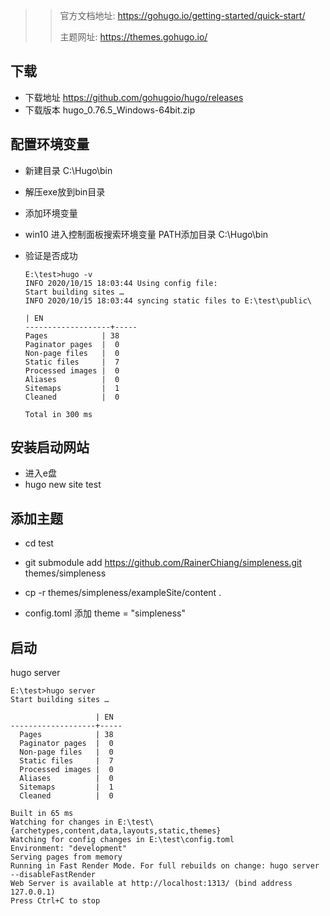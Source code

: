 >> 官方文档地址:  https://gohugo.io/getting-started/quick-start/
>>
>> 主题网址: https://themes.gohugo.io/



## 下载

- 下载地址 https://github.com/gohugoio/hugo/releases
- 下载版本 hugo_0.76.5_Windows-64bit.zip

## 配置环境变量

- 新建目录 C:\Hugo\bin
- 解压exe放到bin目录
- 添加环境变量 
- win10 进入控制面板搜索环境变量 PATH添加目录   C:\Hugo\bin

- 验证是否成功
    ```
    E:\test>hugo -v
    INFO 2020/10/15 18:03:44 Using config file:
    Start building sites …
    INFO 2020/10/15 18:03:44 syncing static files to E:\test\public\
    
    | EN
    -------------------+-----
    Pages            | 38
    Paginator pages  |  0
    Non-page files   |  0
    Static files     |  7
    Processed images |  0
    Aliases          |  0
    Sitemaps         |  1
    Cleaned          |  0
    
    Total in 300 ms

    ```

## 安装启动网站 
- 进入e盘
- hugo new site test


## 添加主题 

- cd test
- git submodule add https://github.com/RainerChiang/simpleness.git themes/simpleness

- cp -r themes/simpleness/exampleSite/content .

- config.toml 添加 theme = "simpleness"
## 启动
hugo server
```
E:\test>hugo server
Start building sites …

                   | EN
-------------------+-----
  Pages            | 38
  Paginator pages  |  0
  Non-page files   |  0
  Static files     |  7
  Processed images |  0
  Aliases          |  0
  Sitemaps         |  1
  Cleaned          |  0

Built in 65 ms
Watching for changes in E:\test\{archetypes,content,data,layouts,static,themes}
Watching for config changes in E:\test\config.toml
Environment: "development"
Serving pages from memory
Running in Fast Render Mode. For full rebuilds on change: hugo server --disableFastRender
Web Server is available at http://localhost:1313/ (bind address 127.0.0.1)
Press Ctrl+C to stop
```